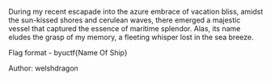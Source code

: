 During my recent escapade into the azure embrace of vacation bliss, amidst the sun-kissed shores and cerulean waves, there emerged a majestic vessel that captured the essence of maritime splendor. Alas, its name eludes the grasp of my memory, a fleeting whisper lost in the sea breeze.

Flag format - byuctf{Name Of Ship}

Author: welshdragon
